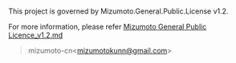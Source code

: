 # 

This project is governed by Mizumoto.General.Public.License v1.2.

For more information, please refer [Mizumoto General Public Licence_v1.2.md](License/Mizumoto%20General%20Public%20Licence%20v1.2.md)

> mizumoto-cn\<mizumotokunn@gmail.com\>
